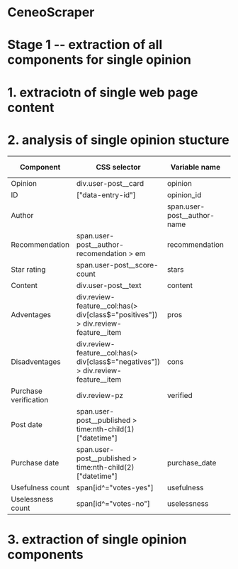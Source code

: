 # CeneoScraper

# Stage 1 -- extraction of all components for single opinion 
# 1. extraciotn of single web page content
# 2. analysis of single opinion stucture
|Component|CSS selector|Variable name|Data type|
|---------|------------|-------------|---------|
|Opinion|div.user-post__card|opinion|
|ID|["data-entry-id"]|opinion_id|
|Author||span.user-post__author-name|author|
|Recommendation|span.user-post__author-recomendation > em|recommendation|
|Star rating|span.user-post__score-count|stars|
|Content|div.user-post__text|content|
|Adventages|div.review-feature__col:has(> div[class$="positives"]) > div.review-feature__item|pros|
|Disadventages|div.review-feature__col:has(> div[class$="negatives"]) > div.review-feature__item|cons|
|Purchase verification|div.review-pz|verified|
|Post date|span.user-post__published > time:nth-child(1)["datetime"]||post_date|
|Purchase date|span.user-post__published > time:nth-child(2)["datetime"]|purchase_date|
|Usefulness count|span[id^="votes-yes"]|usefulness|
|Uselessness count|span[id^="votes-no"]|uselessness|

# 3. extraction of single opinion components